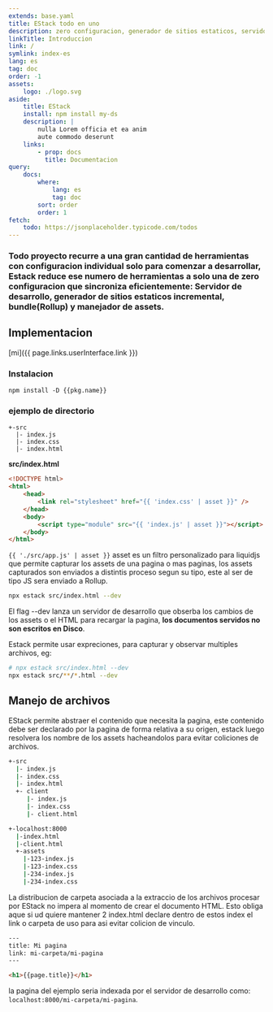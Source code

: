 ```yaml
---
extends: base.yaml
title: EStack todo en uno
description: zero configuracion, generador de sitios estaticos, servidor de desarrollo, bundle y más.
linkTitle: Introduccion
link: /
symlink: index-es
lang: es
tag: doc
order: -1
assets:
    logo: ./logo.svg
aside:
    title: EStack
    install: npm install my-ds
    description: |
        nulla Lorem officia et ea anim 
        aute commodo deserunt
    links:
        - prop: docs
          title: Documentacion
query:
    docs:
        where:
            lang: es
            tag: doc
        sort: order
        order: 1
fetch:
    todo: https://jsonplaceholder.typicode.com/todos
---
```


### Todo proyecto recurre a una gran cantidad de herramientas con configuracion individual solo para comenzar a desarrollar, Estack reduce ese numero de herramientas a solo una de zero configuracion que sincroniza eficientemente: Servidor de desarrollo, generador de sitios estaticos incremental, bundle(Rollup) y manejador de assets.

## Implementacion

[mi]({{ page.links.userInterface.link }})

### Instalacion

```raw
npm install -D {{pkg.name}}
```

### ejemplo de directorio

```
+-src
  |- index.js
  |- index.css
  |- index.html

```

**src/index.html**

```html
<!DOCTYPE html>
<html>
    <head>
        <link rel="stylesheet" href="{{ 'index.css' | asset }}" />
    </head>
    <body>
        <script type="module" src="{{ 'index.js' | asset }}"></script>
    </body>
</html>
```

`{{ './src/app.js' | asset }}` asset es un filtro personalizado para liquidjs que permite capturar los assets de una pagina o mas paginas, los assets capturados son enviados a distintis proceso segun su tipo, este al ser de tipo JS sera enviado a Rollup.

```bash
npx estack src/index.html --dev
```

El flag --dev lanza un servidor de desarrollo que obserba los cambios de los assets o el HTML para recargar la pagina, **los documentos servidos no son escritos en Disco**.

Estack permite usar expreciones, para capturar y observar multiples archivos, eg:

```bash
# npx estack src/index.html --dev
npx estack src/**/*.html --dev
```

## Manejo de archivos

EStack permite abstraer el contenido que necesita la pagina, este contenido debe ser declarado por la pagina de forma relativa a su origen, estack luego resolvera los nombre de los assets hacheandolos para evitar coliciones de archivos.

```bash
+-src
  |- index.js
  |- index.css
  |- index.html
  +- client
     |- index.js
     |- index.css
     |- client.html

+-localhost:8000
  |-index.html
  |-client.html
  +-assets
    |-123-index.js
    |-123-index.css
    |-234-index.js
    |-234-index.css
```

La distribucion de carpeta asociada a la extraccio de los archivos procesar por EStack no impera al momento de crear el documento HTML. Esto obliga aque si ud quiere mantener 2 index.html declare dentro de estos index el link o carpeta de uso para asi evitar colicion de vinculo.

```html
---
title: Mi pagina
link: mi-carpeta/mi-pagina
---

<h1>{{page.title}}</h1>
```

la pagina del ejemplo seria indexada por el servidor de desarrollo como: `localhost:8000/mi-carpeta/mi-pagina`.
